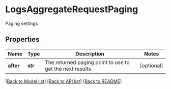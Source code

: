 # LogsAggregateRequestPaging

Paging settings
## Properties
Name | Type | Description | Notes
------------ | ------------- | ------------- | -------------
**after** | **str** | The returned paging point to use to get the next results | [optional] 

[[Back to Model list]](README.md#documentation-for-models) [[Back to API list]](README.md#documentation-for-api-endpoints) [[Back to README]](README.md)


